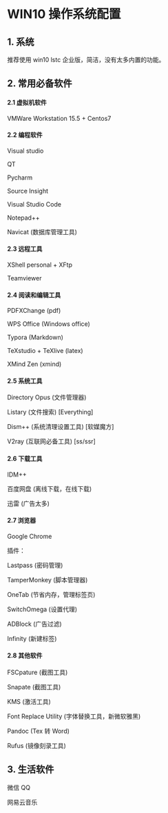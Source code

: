 # WIN10 操作系统配置

## 1. 系统

推荐使用 win10 lstc 企业版，简洁，没有太多内置的功能。

## 2. 常用必备软件

#### 2.1 虚拟机软件

VMWare Workstation 15.5 + Centos7

#### 2.2 编程软件

Visual studio

QT

Pycharm

Source Insight

Visual Studio Code

Notepad++

Navicat (数据库管理工具)

#### 2.3 远程工具

XShell personal + XFtp

Teamviewer

#### 2.4 阅读和编辑工具

PDFXChange (pdf)

WPS Office (Windows office)

Typora (Markdown)

TeXstudio + TeXlive (latex)

XMind Zen (xmind)

#### 2.5 系统工具

Directory Opus (文件管理器)

Listary (文件搜索) [Everything]

Dism++ (系统清理设置工具) [软媒魔方]

V2ray (互联网必备工具) [ss/ssr]

#### 2.6 下载工具

IDM++

百度网盘 (离线下载，在线下载)

迅雷 (广告太多)

#### 2.7 浏览器

Google Chrome

插件：

Lastpass (密码管理)

TamperMonkey (脚本管理器)

OneTab (节省内存，管理标签页)

SwitchOmega (设置代理)

ADBlock (广告过滤)

Infinity (新建标签)

#### 2.8 其他软件

FSCpature (截图工具)

Snapate  (截图工具)

KMS (激活工具)

Font Replace Utility (字体替换工具，新微软雅黑)

Pandoc (Tex 转 Word)

Rufus (镜像刻录工具)

## 3. 生活软件

微信 QQ

网易云音乐

